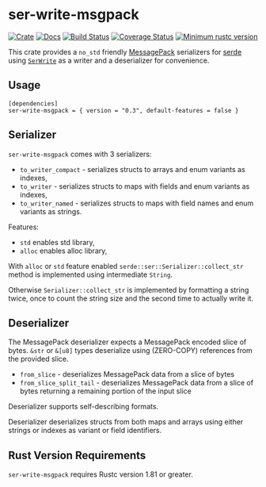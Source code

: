 ser-write-msgpack
=================

[![Crate][Crate img]][Crate Link]
[![Docs][Docs img]][Docs Link]
[![Build Status][Build img]][Build Link]
[![Coverage Status][Coverage img]][Coverage Link]
[![Minimum rustc version][rustc version img]][rustc version link]

This crate provides a `no_std` friendly [MessagePack](https://msgpack.org) serializers for [serde](https://crates.io/crates/serde) using [`SerWrite`] as a writer and a deserializer for convenience.


Usage
-----

```
[dependencies]
ser-write-msgpack = { version = "0.3", default-features = false }
```


Serializer
----------

`ser-write-msgpack` comes with 3 serializers:

* `to_writer_compact` - serializes structs to arrays and enum variants as indexes,
* `to_writer` - serializes structs to maps with fields and enum variants as indexes,
* `to_writer_named` - serializes structs to maps with field names and enum variants as strings.

Features:

* `std` enables std library,
* `alloc` enables alloc library,

With `alloc` or `std` feature enabled `serde::ser::Serializer::collect_str` method is implemented using intermediate `String`.

Otherwise `Serializer::collect_str` is implemented by formatting a string twice, once to count the string size and the second time to actually write it.


Deserializer
------------

The MessagePack deserializer expects a MessagePack encoded slice of bytes. `&str` or `&[u8]` types deserialize using (ZERO-COPY) references from the provided slice.

* `from_slice` - deserializes MessagePack data from a slice of bytes
* `from_slice_split_tail` - deserializes MessagePack data from a slice of bytes returning a remaining portion of the input slice

Deserializer supports self-describing formats.

Deserializer deserializes structs from both maps and arrays using either strings or indexes as variant or field identifiers.


Rust Version Requirements
-------------------------

`ser-write-msgpack` requires Rustc version 1.81 or greater.

[`SerWrite`]: https://docs.rs/ser-write/latest/ser_write/trait.SerWrite.html
[Crate Link]: https://crates.io/crates/ser-write-msgpack
[Crate img]: https://img.shields.io/crates/v/ser-write-msgpack.svg
[Docs Link]: https://docs.rs/ser-write-msgpack
[Docs img]: https://docs.rs/ser-write-msgpack/badge.svg
[Build Link]: https://github.com/royaltm/rust-ser-write/actions/workflows/rust.yml
[Build img]: https://github.com/royaltm/rust-ser-write/actions/workflows/rust.yml/badge.svg?branch=main
[rustc version link]: https://github.com/royaltm/rust-ser-write/tree/main/ser-write-msgpack#rust-version-requirements
[rustc version img]: https://img.shields.io/badge/rustc-1.81+-lightgray.svg
[Coverage Link]: https://coveralls.io/github/royaltm/rust-ser-write?branch=main
[Coverage img]: https://coveralls.io/repos/github/royaltm/rust-ser-write/badge.svg?branch=main